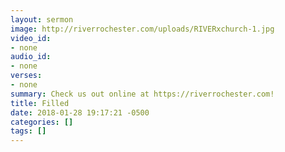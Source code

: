```yaml
---
layout: sermon
image: http://riverrochester.com/uploads/RIVERxchurch-1.jpg
video_id:
- none
audio_id:
- none
verses:
- none
summary: Check us out online at https://riverrochester.com!
title: Filled
date: 2018-01-28 19:17:21 -0500
categories: []
tags: []
---
```

